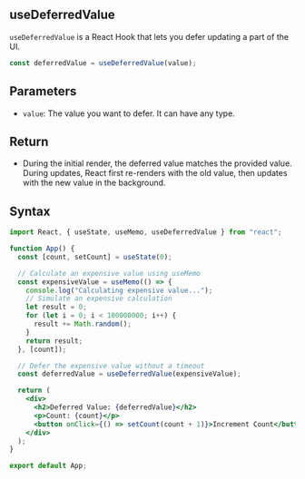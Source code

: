 ## useDeferredValue

`useDeferredValue` is a React Hook that lets you defer updating a part of the UI.

```jsx
const deferredValue = useDeferredValue(value);
```

## Parameters

- `value`: The value you want to defer. It can have any type.

## Return

- During the initial render, the deferred value matches the provided value. During updates, React first re-renders with the old value, then updates with the new value in the background.

## Syntax

```jsx
import React, { useState, useMemo, useDeferredValue } from "react";

function App() {
  const [count, setCount] = useState(0);

  // Calculate an expensive value using useMemo
  const expensiveValue = useMemo(() => {
    console.log("Calculating expensive value...");
    // Simulate an expensive calculation
    let result = 0;
    for (let i = 0; i < 100000000; i++) {
      result += Math.random();
    }
    return result;
  }, [count]);

  // Defer the expensive value without a timeout
  const deferredValue = useDeferredValue(expensiveValue);

  return (
    <div>
      <h2>Deferred Value: {deferredValue}</h2>
      <p>Count: {count}</p>
      <button onClick={() => setCount(count + 1)}>Increment Count</button>
    </div>
  );
}

export default App;
```
